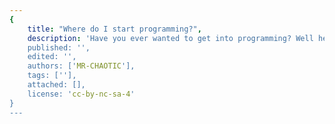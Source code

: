 ```yaml
---
{
	title: "Where do I start programming?",
	description: 'Have you ever wanted to get into programming? Well here's the place to start, with some basics and guidance.',
    published: '',
    edited: '',
	authors: ['MR-CHAOTIC'],
	tags: [''],
	attached: [],
	license: 'cc-by-nc-sa-4'
}
---
```


